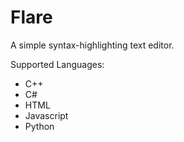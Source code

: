 # Flare
A simple syntax-highlighting text editor.

Supported Languages:
* C++
* C#
* HTML
* Javascript
* Python
